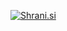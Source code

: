 [<img src="http://shrani.si/t/15/xh/4B0E153O/blenderwaldorfscrot.jpg" style="border: 0px;" alt="Shrani.si" />][1]

 [1]: http://shrani.si/f/15/xh/4B0E153O/blenderwaldorfscrot.png